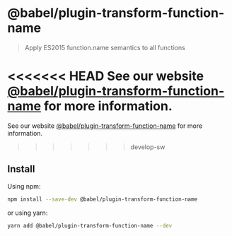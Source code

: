 # @babel/plugin-transform-function-name

> Apply ES2015 function.name semantics to all functions

<<<<<<< HEAD
See our website [@babel/plugin-transform-function-name](https://babeljs.io/docs/en/next/babel-plugin-transform-function-name.html) for more information.
=======
See our website [@babel/plugin-transform-function-name](https://babeljs.io/docs/babel-plugin-transform-function-name) for more information.
>>>>>>> develop-sw

## Install

Using npm:

```sh
npm install --save-dev @babel/plugin-transform-function-name
```

or using yarn:

```sh
yarn add @babel/plugin-transform-function-name --dev
```
